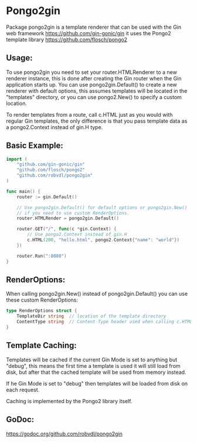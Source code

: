 Pongo2gin
=========

Package pongo2gin is a template renderer that can be used with the Gin web
framework https://github.com/gin-gonic/gin it uses the Pongo2 template library
https://github.com/flosch/pongo2

Usage:
------

To use pongo2gin you need to set your router.HTMLRenderer to a new renderer
instance, this is done after creating the Gin router when the Gin application
starts up. You can use pongo2gin.Default() to create a new renderer with
default options, this assumes templates will be located in the "templates"
directory, or you can use pongo2.New() to specify a custom location.

To render templates from a route, call c.HTML just as you would with
regular Gin templates, the only difference is that you pass template
data as a pongo2.Context instead of gin.H type.

Basic Example:
--------------

```go
import (
    "github.com/gin-gonic/gin"
    "github.com/flosch/pongo2"
    "github.com/robvdl/pongo2gin"
)

func main() {
    router := gin.Default()

    // Use pongo2gin.Default() for default options or pongo2gin.New()
    // if you need to use custom RenderOptions.
    router.HTMLRender = pongo2gin.Default()

    router.GET("/", func(c *gin.Context) {
        // Use pongo2.Context instead of gin.H
        c.HTML(200, "hello.html", pongo2.Context{"name": "world"})
    })

    router.Run(":8080")
}
```

RenderOptions:
--------------

When calling pongo2gin.New() instead of pongo2gin.Default() you can use these
custom RenderOptions:

```go
type RenderOptions struct {
    TemplateDir string  // location of the template directory
    ContentType string  // Content-Type header used when calling c.HTML()
}
```

Template Caching:
-----------------

Templates will be cached if the current Gin Mode is set to anything but "debug",
this means the first time a template is used it will still load from disk, but
after that the cached template will be used from memory instead.

If he Gin Mode is set to "debug" then templates will be loaded from disk on
each request.

Caching is implemented by the Pongo2 library itself.

GoDoc:
------

https://godoc.org/github.com/robvdl/pongo2gin
